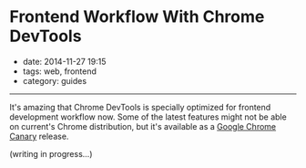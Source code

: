 # Frontend Workflow With Chrome DevTools

- date: 2014-11-27 19:15
- tags: web, frontend
- category: guides
------------------------------

It's amazing that Chrome DevTools is specially optimized for frontend development workflow now. Some of the latest features might not be able on current's Chrome distribution, but it's available as a [Google Chrome Canary](https://developer.chrome.com/devtools/index) release. 

(writing in progress...)
